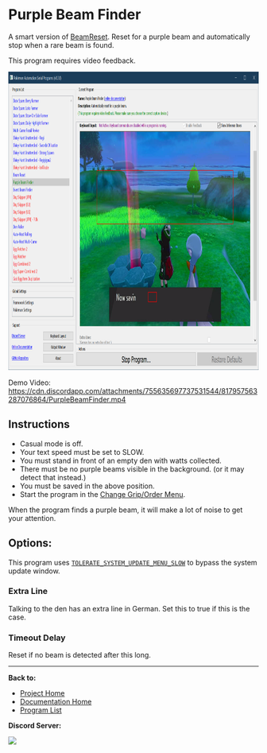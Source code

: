 # Purple Beam Finder

A smart version of [BeamReset](../NativePrograms/BeamReset.md). Reset for a purple beam and automatically stop when a rare beam is found.

This program requires video feedback.

<img src="images/PurpleBeamFinder.png" height="600">

Demo Video: https://cdn.discordapp.com/attachments/755635697737531544/817957563287076864/PurpleBeamFinder.mp4

## Instructions

- Casual mode is off.
- Your text speed must be set to SLOW.
- You must stand in front of an empty den with watts collected.
- There must be no purple beams visible in the background. (or it may detect that instead.)
- You must be saved in the above position.
- Start the program in the [Change Grip/Order Menu](../Appendix/ChangeGripOrderMenu.md).

When the program finds a purple beam, it will make a lot of noise to get your attention.

## Options:

This program uses [`TOLERATE_SYSTEM_UPDATE_MENU_SLOW`](../Appendix/GlobalSettings.md#tolerate-system-update-menu-slow) to bypass the system update window.

### Extra Line

Talking to the den has an extra line in German. Set this to true if this is the case.

### Timeout Delay

Reset if no beam is detected after this long.


<hr>

**Back to:**
- [Project Home](/README.md)
- [Documentation Home](/Documentation/README.md)
- [Program List](/Documentation/ProgramList.md)

**Discord Server:** 

[<img src="https://canary.discordapp.com/api/guilds/695809740428673034/widget.png?style=banner2">](https://discord.gg/cQ4gWxN)
